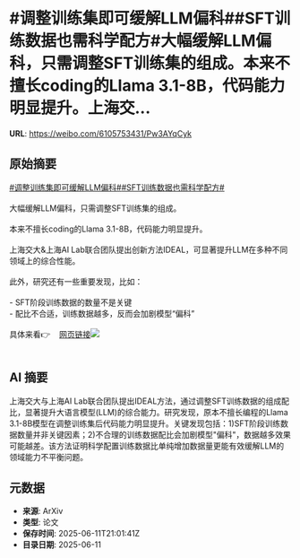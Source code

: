 # #调整训练集即可缓解LLM偏科##SFT训练数据也需科学配方#大幅缓解LLM偏科，只需调整SFT训练集的组成。本来不擅长coding的Llama 3.1-8B，代码能力明显提升。上海交...

**URL**: https://weibo.com/6105753431/Pw3AYqCyk

## 原始摘要

<a href="https://m.weibo.cn/search?containerid=231522type%3D1%26t%3D10%26q%3D%23%E8%B0%83%E6%95%B4%E8%AE%AD%E7%BB%83%E9%9B%86%E5%8D%B3%E5%8F%AF%E7%BC%93%E8%A7%A3LLM%E5%81%8F%E7%A7%91%23&amp;extparam=%23%E8%B0%83%E6%95%B4%E8%AE%AD%E7%BB%83%E9%9B%86%E5%8D%B3%E5%8F%AF%E7%BC%93%E8%A7%A3LLM%E5%81%8F%E7%A7%91%23" data-hide=""><span class="surl-text">#调整训练集即可缓解LLM偏科#</span></a><a href="https://m.weibo.cn/search?containerid=231522type%3D1%26t%3D10%26q%3D%23SFT%E8%AE%AD%E7%BB%83%E6%95%B0%E6%8D%AE%E4%B9%9F%E9%9C%80%E7%A7%91%E5%AD%A6%E9%85%8D%E6%96%B9%23&amp;extparam=%23SFT%E8%AE%AD%E7%BB%83%E6%95%B0%E6%8D%AE%E4%B9%9F%E9%9C%80%E7%A7%91%E5%AD%A6%E9%85%8D%E6%96%B9%23" data-hide=""><span class="surl-text">#SFT训练数据也需科学配方#</span></a><br><br>大幅缓解LLM偏科，只需调整SFT训练集的组成。<br><br>本来不擅长coding的Llama 3.1-8B，代码能力明显提升。<br><br>上海交大&amp;上海AI Lab联合团队提出创新方法IDEAL，可显著提升LLM在多种不同领域上的综合性能。<br><br>此外，研究还有一些重要发现，比如：<br><br>- SFT阶段训练数据的数量不是关键<br>- 配比不合适，训练数据越多，反而会加剧模型“偏科”<br><br>具体来看👉<a href="https://weibo.cn/sinaurl?u=https%3A%2F%2Fmp.weixin.qq.com%2Fs%2F3b4afz0xD6_drY10kosUrA" data-hide=""><span class="url-icon"><img style="width: 1rem;height: 1rem" src="https://h5.sinaimg.cn/upload/2015/09/25/3/timeline_card_small_web_default.png" referrerpolicy="no-referrer"></span><span class="surl-text">网页链接</span></a><img style="" src="https://tvax4.sinaimg.cn/large/006Fd7o3gy1i2bit433ccj30kg0hojwp.jpg" referrerpolicy="no-referrer"><br><br>

## AI 摘要

上海交大与上海AI Lab联合团队提出IDEAL方法，通过调整SFT训练数据的组成配比，显著提升大语言模型(LLM)的综合能力。研究发现，原本不擅长编程的Llama 3.1-8B模型在调整训练集后代码能力明显提升。关键发现包括：1)SFT阶段训练数据数量并非关键因素；2)不合理的训练数据配比会加剧模型"偏科"，数据越多效果可能越差。该方法证明科学配置训练数据比单纯增加数据量更能有效缓解LLM的领域能力不平衡问题。

## 元数据

- **来源**: ArXiv
- **类型**: 论文
- **保存时间**: 2025-06-11T21:01:41Z
- **目录日期**: 2025-06-11
